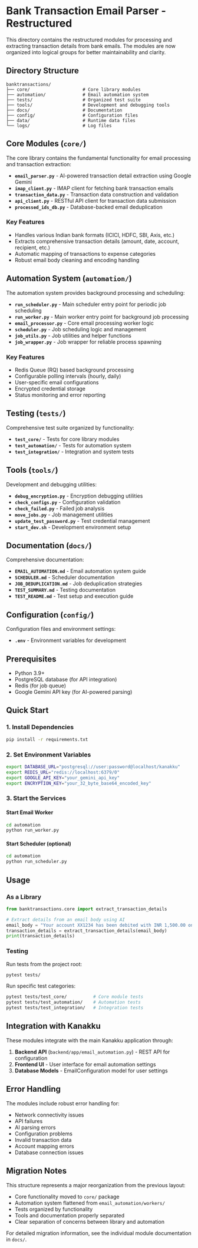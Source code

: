 # Bank Transaction Email Parser - Restructured

This directory contains the restructured modules for processing and extracting transaction details from bank emails. The modules are now organized into logical groups for better maintainability and clarity.

## Directory Structure

```
banktransactions/
├── core/                    # Core library modules
├── automation/              # Email automation system
├── tests/                   # Organized test suite
├── tools/                   # Development and debugging tools
├── docs/                    # Documentation
├── config/                  # Configuration files
├── data/                    # Runtime data files
└── logs/                    # Log files
```

## Core Modules (`core/`)

The core library contains the fundamental functionality for email processing and transaction extraction:

- **`email_parser.py`** - AI-powered transaction detail extraction using Google Gemini
- **`imap_client.py`** - IMAP client for fetching bank transaction emails
- **`transaction_data.py`** - Transaction data construction and validation
- **`api_client.py`** - RESTful API client for transaction data submission
- **`processed_ids_db.py`** - Database-backed email deduplication

### Key Features
- Handles various Indian bank formats (ICICI, HDFC, SBI, Axis, etc.)
- Extracts comprehensive transaction details (amount, date, account, recipient, etc.)
- Automatic mapping of transactions to expense categories
- Robust email body cleaning and encoding handling

## Automation System (`automation/`)

The automation system provides background processing and scheduling:

- **`run_scheduler.py`** - Main scheduler entry point for periodic job scheduling
- **`run_worker.py`** - Main worker entry point for background job processing
- **`email_processor.py`** - Core email processing worker logic
- **`scheduler.py`** - Job scheduling logic and management
- **`job_utils.py`** - Job utilities and helper functions
- **`job_wrapper.py`** - Job wrapper for reliable process spawning

### Key Features
- Redis Queue (RQ) based background processing
- Configurable polling intervals (hourly, daily)
- User-specific email configurations
- Encrypted credential storage
- Status monitoring and error reporting

## Testing (`tests/`)

Comprehensive test suite organized by functionality:

- **`test_core/`** - Tests for core library modules
- **`test_automation/`** - Tests for automation system
- **`test_integration/`** - Integration and system tests

## Tools (`tools/`)

Development and debugging utilities:

- **`debug_encryption.py`** - Encryption debugging utilities
- **`check_configs.py`** - Configuration validation
- **`check_failed.py`** - Failed job analysis
- **`move_jobs.py`** - Job management utilities
- **`update_test_password.py`** - Test credential management
- **`start_dev.sh`** - Development environment setup

## Documentation (`docs/`)

Comprehensive documentation:

- **`EMAIL_AUTOMATION.md`** - Email automation system guide
- **`SCHEDULER.md`** - Scheduler documentation
- **`JOB_DEDUPLICATION.md`** - Job deduplication strategies
- **`TEST_SUMMARY.md`** - Testing documentation
- **`TEST_README.md`** - Test setup and execution guide

## Configuration (`config/`)

Configuration files and environment settings:

- **`.env`** - Environment variables for development

## Prerequisites

- Python 3.9+
- PostgreSQL database (for API integration)
- Redis (for job queue)
- Google Gemini API key (for AI-powered parsing)

## Quick Start

### 1. Install Dependencies
```bash
pip install -r requirements.txt
```

### 2. Set Environment Variables
```bash
export DATABASE_URL="postgresql://user:password@localhost/kanakku"
export REDIS_URL="redis://localhost:6379/0"
export GOOGLE_API_KEY="your_gemini_api_key"
export ENCRYPTION_KEY="your_32_byte_base64_encoded_key"
```

### 3. Start the Services

#### Start Email Worker
```bash
cd automation
python run_worker.py
```

#### Start Scheduler (optional)
```bash
cd automation
python run_scheduler.py
```

## Usage

### As a Library

```python
from banktransactions.core import extract_transaction_details

# Extract details from an email body using AI
email_body = "Your account XX1234 has been debited with INR 1,500.00 on 12-12-2023."
transaction_details = extract_transaction_details(email_body)
print(transaction_details)
```

### Testing

Run tests from the project root:
```bash
pytest tests/
```

Run specific test categories:
```bash
pytest tests/test_core/          # Core module tests
pytest tests/test_automation/    # Automation tests
pytest tests/test_integration/   # Integration tests
```

## Integration with Kanakku

These modules integrate with the main Kanakku application through:

1. **Backend API** (`backend/app/email_automation.py`) - REST API for configuration
2. **Frontend UI** - User interface for email automation settings
3. **Database Models** - EmailConfiguration model for user settings

## Error Handling

The modules include robust error handling for:
- Network connectivity issues
- API failures
- AI parsing errors
- Configuration problems
- Invalid transaction data
- Account mapping errors
- Database connection issues

## Migration Notes

This structure represents a major reorganization from the previous layout:
- Core functionality moved to `core/` package
- Automation system flattened from `email_automation/workers/`
- Tests organized by functionality
- Tools and documentation properly separated
- Clear separation of concerns between library and automation

For detailed migration information, see the individual module documentation in `docs/`. 